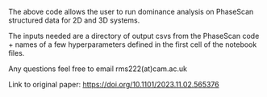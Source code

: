 The above code allows the user to run dominance analysis on PhaseScan structured data for 2D and 3D systems.

The inputs needed are a directory of output csvs from the PhaseScan code + names of a few hyperparameters defined in the first cell of the notebook files.

Any questions feel free to email rms222(at)cam.ac.uk

Link to original paper: https://doi.org/10.1101/2023.11.02.565376

